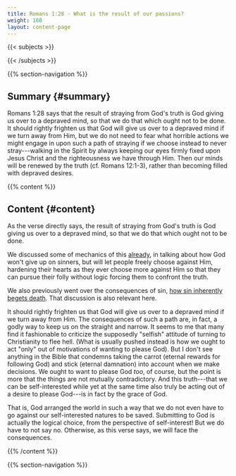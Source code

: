 ```yaml
---
title: Romans 1:28 - What is the result of our passions?
weight: 160
layout: content-page
---
```


{{< subjects >}}

{{< /subjects >}}

{{% section-navigation %}}

<!-- ## Video {#video}

{{% video
src=""

playlist=""

video=""

audio=""

slides="https://bibledocs.org/slides/"
%}} -->

## Summary {#summary}

Romans 1:28 says that the result of straying from God's truth is God giving us over to a depraved mind, so that we do that which ought not to be done. It should rightly frighten us that God will give us over to a depraved mind if we turn away from Him, but we do not need to fear what horrible actions we might engage in upon such a path of straying if we choose instead to never stray---walking in the Spirit by always keeping our eyes firmly fixed upon Jesus Christ and the righteousness we have through Him. Then our minds will be renewed by the truth (cf. Romans 12:1-3), rather than becoming filled with depraved desires.

<!-- ## Timestamps {#timestamps} -->

{{% content %}}

## Content {#content}

<!-- --- -->

As the verse directly says, the result of straying from God's truth is God giving us over to a depraved mind, so that we do that which ought not to be done.

We discussed some of mechanics of this [already](/verse-by-verse-studies/romans/romans-1/romans-1-26-does-god-give-up-on-sinners), in talking about how God won't give up on sinners, but will let people freely choose against Him, hardening their hearts as they ever choose more against Him so that they can pursue their folly without logic forcing them to confront the truth.

We also previously went over the consequences of sin, [how sin inherently begets death](/verse-by-verse-studies/romans/romans-1/romans-1-27-what-exactly-does-receiving-in-themselves-the-due-penalty-for-their-error-mean/#the-penalty-for-sin-generally-death). That discussion is also relevant here.

It should rightly frighten us that God will give us over to a depraved mind if we turn away from Him. The consequences of such a path are, in fact, a godly way to keep us on the straight and narrow. It seems to me that many find it fashionable to criticize the supposedly "selfish" attitude of turning to Christianity to flee hell. (What is usually pushed instead is how we ought to act "only" out of motivations of wanting to please God). But I don't see anything in the Bible that condemns taking the carrot (eternal rewards for following God) and stick (eternal damnation) into account when we make decisions. We ought to want to please God *too*, of course, but the point is more that the things are not mutually contradictory. And this truth---that we can be self-interested while yet at the same time also truly be acting out of a desire to please God---is in fact by the grace of God. 

That is, God arranged the world in such a way that we do not even have to go against our self-interested natures to be saved. Submitting to God is actually the logical choice, from the perspective of self-interest! But we do have to not say no. Otherwise, as this verse says, we will face the consequences.

{{% /content %}}


<!-- {{% transcript %}}

## Video/audio transcript {#video-audio-transcript}



{{% /transcript %}} -->

{{% section-navigation %}}
